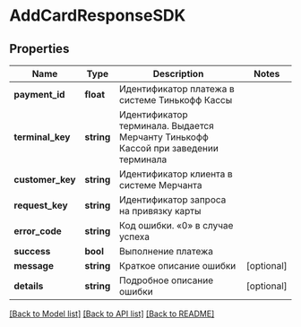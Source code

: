 # AddCardResponseSDK

## Properties
Name | Type | Description | Notes
------------ | ------------- | ------------- | -------------
**payment_id** | **float** | Идентификатор платежа в системе Тинькофф Кассы | 
**terminal_key** | **string** | Идентификатор терминала. Выдается Мерчанту Тинькофф Кассой при заведении терминала | 
**customer_key** | **string** | Идентификатор клиента в системе Мерчанта | 
**request_key** | **string** | Идентификатор запроса на привязку карты | 
**error_code** | **string** | Код ошибки. «0» в случае успеха | 
**success** | **bool** | Выполнение платежа | 
**message** | **string** | Краткое описание ошибки | [optional] 
**details** | **string** | Подробное описание ошибки | [optional] 

[[Back to Model list]](../README.md#documentation-for-models) [[Back to API list]](../README.md#documentation-for-api-endpoints) [[Back to README]](../README.md)


